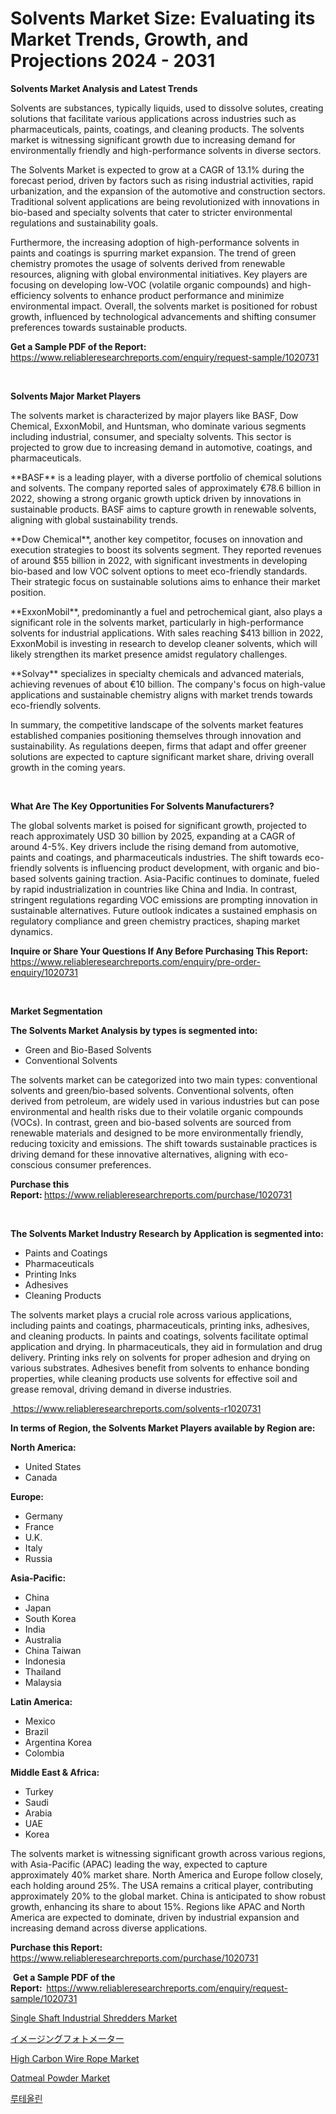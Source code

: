 <p><h1>Solvents Market Size: Evaluating its Market Trends, Growth, and Projections 2024 - 2031</h1></p><p><strong>Solvents Market Analysis and Latest Trends</strong></p>
<p><p>Solvents are substances, typically liquids, used to dissolve solutes, creating solutions that facilitate various applications across industries such as pharmaceuticals, paints, coatings, and cleaning products. The solvents market is witnessing significant growth due to increasing demand for environmentally friendly and high-performance solvents in diverse sectors. </p><p>The Solvents Market is expected to grow at a CAGR of 13.1% during the forecast period, driven by factors such as rising industrial activities, rapid urbanization, and the expansion of the automotive and construction sectors. Traditional solvent applications are being revolutionized with innovations in bio-based and specialty solvents that cater to stricter environmental regulations and sustainability goals. </p><p>Furthermore, the increasing adoption of high-performance solvents in paints and coatings is spurring market expansion. The trend of green chemistry promotes the usage of solvents derived from renewable resources, aligning with global environmental initiatives. Key players are focusing on developing low-VOC (volatile organic compounds) and high-efficiency solvents to enhance product performance and minimize environmental impact. Overall, the solvents market is positioned for robust growth, influenced by technological advancements and shifting consumer preferences towards sustainable products.</p></p>
<p><strong>Get a Sample PDF of the Report:&nbsp;</strong> <a href="https://www.reliableresearchreports.com/enquiry/request-sample/1020731">https://www.reliableresearchreports.com/enquiry/request-sample/1020731</a></p>
<p>&nbsp;</p>
<p><strong>Solvents Major Market Players</strong></p>
<p><p>The solvents market is characterized by major players like BASF, Dow Chemical, ExxonMobil, and Huntsman, who dominate various segments including industrial, consumer, and specialty solvents. This sector is projected to grow due to increasing demand in automotive, coatings, and pharmaceuticals.</p><p>**BASF** is a leading player, with a diverse portfolio of chemical solutions and solvents. The company reported sales of approximately €78.6 billion in 2022, showing a strong organic growth uptick driven by innovations in sustainable products. BASF aims to capture growth in renewable solvents, aligning with global sustainability trends.</p><p>**Dow Chemical**, another key competitor, focuses on innovation and execution strategies to boost its solvents segment. They reported revenues of around $55 billion in 2022, with significant investments in developing bio-based and low VOC solvent options to meet eco-friendly standards. Their strategic focus on sustainable solutions aims to enhance their market position.</p><p>**ExxonMobil**, predominantly a fuel and petrochemical giant, also plays a significant role in the solvents market, particularly in high-performance solvents for industrial applications. With sales reaching $413 billion in 2022, ExxonMobil is investing in research to develop cleaner solvents, which will likely strengthen its market presence amidst regulatory challenges.</p><p>**Solvay** specializes in specialty chemicals and advanced materials, achieving revenues of about €10 billion. The company's focus on high-value applications and sustainable chemistry aligns with market trends towards eco-friendly solvents.</p><p>In summary, the competitive landscape of the solvents market features established companies positioning themselves through innovation and sustainability. As regulations deepen, firms that adapt and offer greener solutions are expected to capture significant market share, driving overall growth in the coming years.</p></p>
<p>&nbsp;</p>
<p><strong>What Are The Key Opportunities For Solvents Manufacturers?</strong></p>
<p><p>The global solvents market is poised for significant growth, projected to reach approximately USD 30 billion by 2025, expanding at a CAGR of around 4-5%. Key drivers include the rising demand from automotive, paints and coatings, and pharmaceuticals industries. The shift towards eco-friendly solvents is influencing product development, with organic and bio-based solvents gaining traction. Asia-Pacific continues to dominate, fueled by rapid industrialization in countries like China and India. In contrast, stringent regulations regarding VOC emissions are prompting innovation in sustainable alternatives. Future outlook indicates a sustained emphasis on regulatory compliance and green chemistry practices, shaping market dynamics.</p></p>
<p><strong>Inquire or Share Your Questions If Any Before Purchasing This Report:</strong> <a href="https://www.reliableresearchreports.com/enquiry/pre-order-enquiry/1020731">https://www.reliableresearchreports.com/enquiry/pre-order-enquiry/1020731</a></p>
<p>&nbsp;</p>
<p><strong>Market Segmentation</strong></p>
<p><strong>The Solvents Market Analysis by types is segmented into:</strong></p>
<p><ul><li>Green and Bio-Based Solvents</li><li>Conventional Solvents</li></ul></p>
<p><p>The solvents market can be categorized into two main types: conventional solvents and green/bio-based solvents. Conventional solvents, often derived from petroleum, are widely used in various industries but can pose environmental and health risks due to their volatile organic compounds (VOCs). In contrast, green and bio-based solvents are sourced from renewable materials and designed to be more environmentally friendly, reducing toxicity and emissions. The shift towards sustainable practices is driving demand for these innovative alternatives, aligning with eco-conscious consumer preferences.</p></p>
<p><strong>Purchase this Report:&nbsp;</strong><a href="https://www.reliableresearchreports.com/purchase/1020731">https://www.reliableresearchreports.com/purchase/1020731</a></p>
<p>&nbsp;</p>
<p><strong>The Solvents Market Industry Research by Application is segmented into:</strong></p>
<p><ul><li>Paints and Coatings</li><li>Pharmaceuticals</li><li>Printing Inks</li><li>Adhesives</li><li>Cleaning Products</li></ul></p>
<p><p>The solvents market plays a crucial role across various applications, including paints and coatings, pharmaceuticals, printing inks, adhesives, and cleaning products. In paints and coatings, solvents facilitate optimal application and drying. In pharmaceuticals, they aid in formulation and drug delivery. Printing inks rely on solvents for proper adhesion and drying on various substrates. Adhesives benefit from solvents to enhance bonding properties, while cleaning products use solvents for effective soil and grease removal, driving demand in diverse industries.</p></p>
<p><a href="https://www.reliableresearchreports.com/solvents-r1020731">&nbsp;https://www.reliableresearchreports.com/solvents-r1020731</a></p>
<p><strong>In terms of Region, the Solvents Market Players available by Region are:</strong></p>
<p>
    <p> <strong> North America: </strong>
        <ul>
            <li>United States</li>
            <li>Canada</li>
        </ul>
        </p> 
    <p> <strong> Europe: </strong>
        <ul>
            <li>Germany</li>
            <li>France</li>
            <li>U.K.</li>
            <li>Italy</li>
            <li>Russia</li>
        </ul>
        </p> 
    <p> <strong> Asia-Pacific: </strong>
        <ul>
            <li>China</li>
            <li>Japan</li>
            <li>South Korea</li>
            <li>India</li>
            <li>Australia</li>
            <li>China Taiwan</li>
            <li>Indonesia</li>
            <li>Thailand</li>
            <li>Malaysia</li>
        </ul>
        </p> 
    <p> <strong> Latin America: </strong>
        <ul>
            <li>Mexico</li>
            <li>Brazil</li>
            <li>Argentina Korea</li>
            <li>Colombia</li>
        </ul>
        </p> 
    <p> <strong> Middle East & Africa: </strong>
        <ul>
            <li>Turkey</li>
            <li>Saudi</li>
            <li>Arabia</li>
            <li>UAE</li>
            <li>Korea</li>
        </ul>
    </p>
    </p>
<p><p>The solvents market is witnessing significant growth across various regions, with Asia-Pacific (APAC) leading the way, expected to capture approximately 40% market share. North America and Europe follow closely, each holding around 25%. The USA remains a critical player, contributing approximately 20% to the global market. China is anticipated to show robust growth, enhancing its share to about 15%. Regions like APAC and North America are expected to dominate, driven by industrial expansion and increasing demand across diverse applications.</p></p>
<p><strong>Purchase this Report: </strong><a href="https://www.reliableresearchreports.com/purchase/1020731">https://www.reliableresearchreports.com/purchase/1020731</a></p>
<p>&nbsp;<strong>Get a Sample PDF of the Report:&nbsp;&nbsp;</strong><a href="https://www.reliableresearchreports.com/enquiry/request-sample/1020731">https://www.reliableresearchreports.com/enquiry/request-sample/1020731</a></p>
<p><strong></strong></p>
<p><p><a href="https://medium.com/@huntertae4s/the-single-shaft-industrial-shredders-market-prioritizes-cost-control-and-efficiency-enhancement-d3e6fe4119e7">Single Shaft Industrial Shredders Market</a></p><p><a href="https://medium.com/@vedakuvlis2023/imaging-photometers-market-%E3%81%AF-%E3%82%B3%E3%82%B9%E3%83%88%E7%AE%A1%E7%90%86%E3%81%A8%E5%8A%B9%E7%8E%87%E5%90%91%E4%B8%8A%E3%82%92%E5%84%AA%E5%85%88%E3%81%97%E3%81%BE%E3%81%99-%E3%81%95%E3%82%89%E3%81%AB-%E5%A0%B1%E5%91%8A%E6%9B%B8%E3%81%AF%E5%B8%82%E5%A0%B4%E3%81%AE%E9%9C%80%E8%A6%81%E9%9D%A2%E3%81%A8%E4%BE%9B%E7%B5%A6%E9%9D%A2%E3%81%AE%E4%B8%A1%E6%96%B9%E3%82%92%E3%82%AB%E3%83%90%E3%83%BC%E3%81%97%E3%81%A6%E3%81%84%E3%81%BE%E3%81%99-imaging-photometers-39ee9c377d07">イメージングフォトメーター</a></p><p><a href="https://medium.com/@carleylp7zylka/the-high-carbon-wire-rope-market-industry-provides-a-comprehensive-and-current-analysis-of-the-b75160b8e91b">High Carbon Wire Rope Market</a></p><p><a href="https://www.linkedin.com/pulse/what-factors-influence-oatmeal-powder-market-coming-years-product-t2iyf?trackingId=bDgbA9w%2BTkucttIjAsPncA%3D%3D">Oatmeal Powder Market</a></p><p><a href="https://medium.com/@jackieletyffler6766766/luteolin-market-%EC%9D%98-%EA%B8%80%EB%A1%9C%EB%B2%8C-%EC%8B%9C%EC%9E%A5-%EA%B0%9C%EC%9A%94%EB%8A%94-%EC%A0%84-%EC%84%B8%EA%B3%84-%EB%B0%8F-%EC%A3%BC%EC%9A%94-%EC%8B%9C%EC%9E%A5%EC%9D%98-%EC%82%B0%EC%97%85%EC%97%90-%EC%98%81%ED%96%A5%EC%9D%84-%EB%AF%B8%EC%B9%98%EB%8A%94-%EC%A3%BC%EC%9A%94-%ED%8A%B8%EB%A0%8C%EB%93%9C%EC%97%90-%EB%8C%80%ED%95%9C-%EB%8F%85%ED%8A%B9%ED%95%9C-%EA%B4%80%EC%A0%90%EC%9D%84-%EC%A0%9C%EA%B3%B5%ED%95%A9%EB%8B%88%EB%8B%A4-ad3eff98b4e5">루테올린</a></p></p>